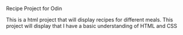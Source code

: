 Recipe Project for Odin

This is a html project that will display recipes for different meals. This project will display that I have a basic understanding of HTML and CSS